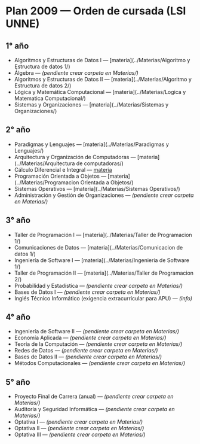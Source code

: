 # Plan 2009 — Orden de cursada (LSI UNNE)

## 1° año
- Algoritmos y Estructuras de Datos I — [materia](../Materias/Algoritmo y Estructura de datos 1/)
- Álgebra — _(pendiente crear carpeta en Materias/)_
- Algoritmos y Estructuras de Datos II — [materia](../Materias/Algoritmo y Estructura de datos 2/)
- Lógica y Matemática Computacional — [materia](../Materias/Logica y Matematica Computacional/)
- Sistemas y Organizaciones — [materia](../Materias/Sistemas y Organizaciones/)

## 2° año
- Paradigmas y Lenguajes — [materia](../Materias/Paradigmas y Lenguajes/)
- Arquitectura y Organización de Computadoras — [materia](../Materias/Arquitectura de computadoras/)
- Cálculo Diferencial e Integral — [materia](../Materias/Calculo/)
- Programación Orientada a Objetos — [materia](../Materias/Programacion Orientada a Objetos/)
- Sistemas Operativos — [materia](../Materias/Sistemas Operativos/)
- Administración y Gestión de Organizaciones — _(pendiente crear carpeta en Materias/)_

## 3° año
- Taller de Programación I — [materia](../Materias/Taller de Programacion 1/)
- Comunicaciones de Datos — [materia](../Materias/Comunicacion de datos 1/)
- Ingeniería de Software I — [materia](../Materias/Ingenieria de Software 1/)
- Taller de Programación II — [materia](../Materias/Taller de Programacion 2/)
- Probabilidad y Estadística — _(pendiente crear carpeta en Materias/)_
- Bases de Datos I — _(pendiente crear carpeta en Materias/)_
- Inglés Técnico Informático (exigencia extracurricular para APU) — _(info)_

## 4° año
- Ingeniería de Software II — _(pendiente crear carpeta en Materias/)_
- Economía Aplicada — _(pendiente crear carpeta en Materias/)_
- Teoría de la Computación — _(pendiente crear carpeta en Materias/)_
- Redes de Datos — _(pendiente crear carpeta en Materias/)_
- Bases de Datos II — _(pendiente crear carpeta en Materias/)_
- Métodos Computacionales — _(pendiente crear carpeta en Materias/)_

## 5° año
- Proyecto Final de Carrera (anual) — _(pendiente crear carpeta en Materias/)_
- Auditoría y Seguridad Informática — _(pendiente crear carpeta en Materias/)_
- Optativa I — _(pendiente crear carpeta en Materias/)_
- Optativa II — _(pendiente crear carpeta en Materias/)_
- Optativa III — _(pendiente crear carpeta en Materias/)_
